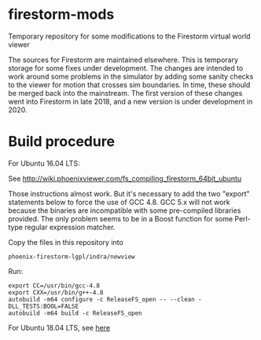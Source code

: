 # firestorm-mods

Temporary repository for some modifications to the Firestorm virtual world viewer

The sources for Firestorm are maintained elsewhere.  This is temporary storage for some fixes under
development. The changes are intended to work around some problems in the simulator by adding some sanity checks
to the viewer for motion that crosses sim boundaries. In time, these should be merged back into the
mainstream. The first version of these changes went into Firestorm in late 2018, and a new version is 
under development in 2020. 

# Build procedure

For Ubuntu 16.04 LTS:

See http://wiki.phoenixviewer.com/fs_compiling_firestorm_64bit_ubuntu

Those instructions almost work. But it's necessary to add the two "export"
statements below to force the use of GCC 4.8.  GCC 5.x will not work because
the binaries are incompatible with some pre-compiled libraries provided.
The only problem seems to be in a Boost function for some Perl-type regular
expression matcher.

Copy the files in this repository into 

    phoenix-firestorm-lgpl/indra/newview
    
Run:

    export CC=/usr/bin/gcc-4.8
    export CXX=/usr/bin/g++-4.8
    autobuild -m64 configure -c ReleaseFS_open -- --clean -DLL_TESTS:BOOL=FALSE
    autobuild -m64 build -c ReleaseFS_open

For Ubuntu 18.04 LTS, see [here](./BUILDINGONLINUX.md)
